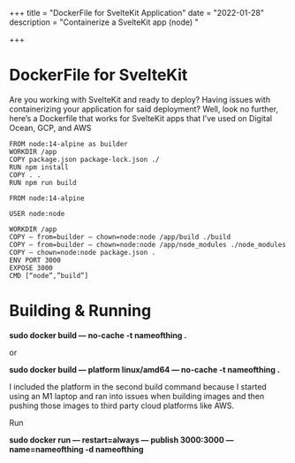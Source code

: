 +++
title = "DockerFile for SvelteKit Application"
date = "2022-01-28"
description = "Containerize a SvelteKit app (node) "

+++

# DockerFile for SvelteKit

Are you working with SvelteKit and ready to deploy? Having issues with containerizing your application for said deployment? Well, look no further, here’s a Dockerfile that works for SvelteKit apps that I’ve used on Digital Ocean, GCP, and AWS


    FROM node:14-alpine as builder
    WORKDIR /app
    COPY package.json package-lock.json ./
    RUN npm install
    COPY . .
    RUN npm run build
    
    FROM node:14-alpine
    
    USER node:node
    
    WORKDIR /app
    COPY — from=builder — chown=node:node /app/build ./build
    COPY — from=builder — chown=node:node /app/node_modules ./node_modules
    COPY — chown=node:node package.json .
    ENV PORT 3000
    EXPOSE 3000
    CMD [“node”,”build”]



# Building & Running

**sudo docker build — no-cache -t nameofthing .**

or

**sudo docker build — platform linux/amd64 — no-cache -t nameofthing .**

I included the platform in the second build command because I started using an M1 laptop and ran into issues when building images and then pushing those images to third party cloud platforms like AWS.

Run

**sudo docker run — restart=always — publish 3000:3000 — name=nameofthing -d nameofthing**